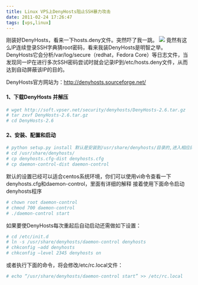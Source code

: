 ```yaml
---
title: Linux VPS上DenyHosts阻止SSH暴力攻击
date: 2011-02-24 17:26:47
tags: [vps,linux]
---
```

刚装好DenyHosts，看来一下hosts.deny文件。突然吓了我一跳。
![](https://dn-xiwei.qbox.me/wp-content/uploads/2011/02/ssh.jpg)
竟然有这么IP连续登录SSH字典猜root密码，看来我装DenyHosts是明智之举。
DenyHosts它会分析/var/log/secure（redhat，Fedora Core）等日志文件，当发现同一IP在进行多次SSH密码尝试时就会记录IP到/etc/hosts.deny文件，从而达到自动屏蔽该IP的目的。
<!--more--->
DenyHosts官方网站为：http://denyhosts.sourceforge.net/
#### 1、下载DenyHosts 并解压
```bash
# wget http://soft.vpser.net/security/denyhosts/DenyHosts-2.6.tar.gz
# tar zxvf DenyHosts-2.6.tar.gz
# cd DenyHosts-2.6
```
#### 2、安装、配置和启动
```bash
# python setup.py install 默认是安装到/usr/share/denyhosts/目录的,进入相应的目录修改配置文件
# cd /usr/share/denyhosts/
# cp denyhosts.cfg-dist denyhosts.cfg
# cp daemon-control-dist daemon-control
```
默认的设置已经可以适合centos系统环境，你们可以使用vi命令查看一下denyhosts.cfg和daemon-control，里面有详细的解释
接着使用下面命令启动denyhosts程序
```bash
# chown root daemon-control
# chmod 700 daemon-control
# ./daemon-control start
```
如果要使DenyHosts每次重起后自动启动还需做如下设置：
```bash
# cd /etc/init.d
# ln -s /usr/share/denyhosts/daemon-control denyhosts
# chkconfig –add denyhosts
# chkconfig –level 2345 denyhosts on
```
或者执行下面的命令，将会修改/etc/rc.local文件：
```bash
# echo “/usr/share/denyhosts/daemon-control start” >> /etc/rc.local
```
